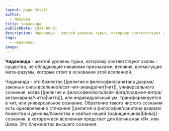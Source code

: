 ```yaml
---
layout: page-detail
author:
  - Яшодеви
title: чидананда
publishDate: 2024-09-01
description: Чидананда - шестой уровень турьи, которому соответствуют акалы - существа, не обладающие никакими признаками, великие, всемогущие мета-разумы, которые стоят в основании этой вселенной.
tags:
  - чидананда
image:
---
```

**Чидананда** - шестой уровень турьи, которому соответствуют акалы - существа, не обладающие никакими признаками, великие, всемогущие мета-разумы, которые стоят в основании этой вселенной.

Чидананда - это божество [[религия и философия/санатана дхарма/законы и силы вселенной/сат-чит-ананда/чит|чит]], универсального сознания, когда [[религия и философия/йога/лайя-йога/праджня-янтра/антахкарана/читта|читта]], или индивидуальный ум, трансформируется в чит, или универсальное сознание. Обретение такого чистого сознания есть одновременно стяжание [[религия и философия/санатана дхарма/божества и демоны/божества и святые нашей традиции/шива|Шива]]-сознания, в котором вся вселенная предстает для йогина как «Я», или Шива. Это блаженство высшего сознания.

